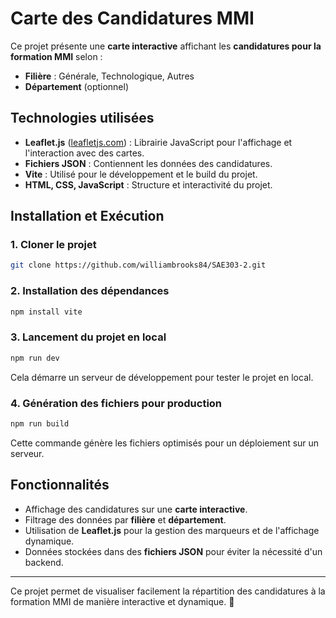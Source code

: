 # Carte des Candidatures MMI  

Ce projet présente une **carte interactive** affichant les **candidatures pour la formation MMI** selon :  
- **Filière** : Générale, Technologique, Autres  
- **Département** (optionnel)  

## Technologies utilisées  

- **Leaflet.js** ([leafletjs.com](https://leafletjs.com)) : Librairie JavaScript pour l'affichage et l'interaction avec des cartes.  
- **Fichiers JSON** : Contiennent les données des candidatures.  
- **Vite** : Utilisé pour le développement et le build du projet.  
- **HTML, CSS, JavaScript** : Structure et interactivité du projet.  

## Installation et Exécution  

### 1. Cloner le projet
```bash
git clone https://github.com/williambrooks84/SAE303-2.git
```

### 2. Installation des dépendances  
```bash
npm install vite
```

### 3. Lancement du projet en local  
```bash
npm run dev
```
Cela démarre un serveur de développement pour tester le projet en local.  

### 4. Génération des fichiers pour production  
```bash
npm run build
```
Cette commande génère les fichiers optimisés pour un déploiement sur un serveur.  

## Fonctionnalités  

- Affichage des candidatures sur une **carte interactive**.  
- Filtrage des données par **filière** et **département**.  
- Utilisation de **Leaflet.js** pour la gestion des marqueurs et de l'affichage dynamique.  
- Données stockées dans des **fichiers JSON** pour éviter la nécessité d'un backend.  

---

Ce projet permet de visualiser facilement la répartition des candidatures à la formation MMI de manière interactive et dynamique. 🚀  
